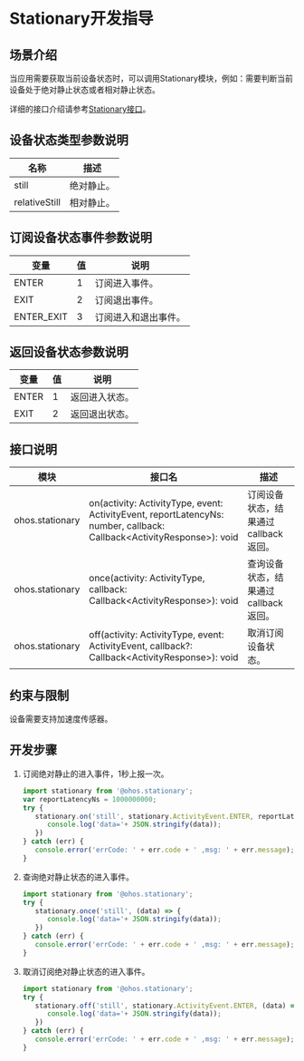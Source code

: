 # Stationary开发指导


## 场景介绍

当应用需要获取当前设备状态时，可以调用Stationary模块，例如：需要判断当前设备处于绝对静止状态或者相对静止状态。

详细的接口介绍请参考[Stationary接口](../reference/apis/js-apis-stationary.md)。

## 设备状态类型参数说明

| 名称 | 描述 |
| -------- | -------- |
| still | 绝对静止。 |
| relativeStill | 相对静止。 |

## 订阅设备状态事件参数说明

| 变量                             | 值    | 说明                                       |
| ------------------------------ | ---- | ---------------------------------------- |
| ENTER         | 1    | 订阅进入事件。   |
| EXIT | 2   | 订阅退出事件。 |
| ENTER_EXIT | 3   | 订阅进入和退出事件。 |

## 返回设备状态参数说明

| 变量                             | 值    | 说明                                       |
| ------------------------------ | ---- | ---------------------------------------- |
| ENTER         | 1    | 返回进入状态。   |
| EXIT | 2   | 返回退出状态。 |

## 接口说明

| 模块          | 接口名                                                       | 描述                                                         |
| ------------- | ------------------------------------------------------------ | ------------------------------------------------------------ |
| ohos.stationary | on(activity: ActivityType, event: ActivityEvent, reportLatencyNs: number, callback: Callback&lt;ActivityResponse&gt;): void | 订阅设备状态，结果通过callback返回。 |
| ohos.stationary | once(activity: ActivityType, callback: Callback&lt;ActivityResponse&gt;): void | 查询设备状态，结果通过callback返回。 |
| ohos.stationary | off(activity: ActivityType, event: ActivityEvent, callback?: Callback&lt;ActivityResponse&gt;): void | 取消订阅设备状态。                                 |

## 约束与限制

设备需要支持加速度传感器。

## 开发步骤

1. 订阅绝对静止的进入事件，1秒上报一次。

   ```js
   import stationary from '@ohos.stationary';
   var reportLatencyNs = 1000000000;
   try {
      stationary.on('still', stationary.ActivityEvent.ENTER, reportLatencyNs, (data) => {
         console.log('data='+ JSON.stringify(data));
      })
   } catch (err) {
      console.error('errCode: ' + err.code + ' ,msg: ' + err.message);
   }
   ```

2. 查询绝对静止状态的进入事件。

   ```js
   import stationary from '@ohos.stationary';
   try {
      stationary.once('still', (data) => {
         console.log('data='+ JSON.stringify(data));
      })
   } catch (err) {
      console.error('errCode: ' + err.code + ' ,msg: ' + err.message);
   }
   ```

3. 取消订阅绝对静止状态的进入事件。

   ```js
   import stationary from '@ohos.stationary';
   try {
      stationary.off('still', stationary.ActivityEvent.ENTER, (data) => {
         console.log('data='+ JSON.stringify(data));
      })
   } catch (err) {
      console.error('errCode: ' + err.code + ' ,msg: ' + err.message);
   }
   ```
